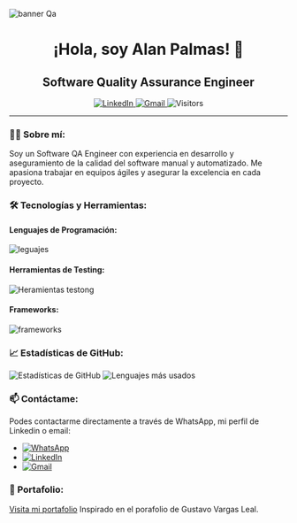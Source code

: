 <p align="center">
 
![banner Qa](https://github.com/user-attachments/assets/6af031a1-1065-4c9b-8481-aa7ad7772b7d)

</p>

<h1 align="center">¡Hola, soy Alan Palmas! 👋</h1>
<h2 align="center">Software Quality Assurance Engineer</h2>

<p align="center">
  <a href="https://www.linkedin.com/in/alanpalmas/">
    <img src="https://img.shields.io/badge/-LinkedIn-%230077B5?style=flat&logo=linkedin&logoColor=white" alt="LinkedIn" />
  </a>
  <a href="mailto:alanrpalmas@gmail.com">
    <img src="https://img.shields.io/badge/-Gmail-%23D14836?style=flat&logo=gmail&logoColor=white" alt="Gmail" />
  </a>
  <img src="https://visitor-badge.laobi.icu/badge?page_id=alanpalmas" alt="Visitors" />
</p>

---

### 👨‍💻 Sobre mí:
Soy un Software QA Engineer con experiencia en desarrollo y aseguramiento de la calidad del software manual y automatizado. Me apasiona trabajar en equipos ágiles y asegurar la excelencia en cada proyecto.

### 🛠 Tecnologías y Herramientas:

#### Lenguajes de Programación:

![leguajes](https://github.com/user-attachments/assets/b4e00fad-c56c-4d56-b344-8444a6ac7dbf)


#### Herramientas de Testing:

![Heramientas testong](https://github.com/user-attachments/assets/97a140c9-71c0-4ce2-8a97-bedcdb209b44)

#### Frameworks:
![frameworks](https://github.com/user-attachments/assets/edd2fafe-6bad-43e0-971a-e14c723fa5f0)

### 📈 Estadísticas de GitHub:
![Estadísticas de GitHub](https://github-readme-stats.vercel.app/api?username=alanpalmas&show_icons=true&theme=graywhite)
![Lenguajes más usados](https://github-readme-stats.vercel.app/api/top-langs/?username=alanpalmas&layout=compact&theme=graywhite)

### 📫 Contáctame:

Podes contactarme directamente a través de WhatsApp, mi perfil de Linkedin o email:

- [![WhatsApp](https://img.shields.io/badge/WhatsApp-25D366?style=for-the-badge&logo=whatsapp&logoColor=white)](https://wa.me/+541139392590)
- [![LinkedIn](https://img.shields.io/badge/LinkedIn-0077B5?style=for-the-badge&logo=linkedin&logoColor=white)](https://www.linkedin.com/in/alanpalmas/)
- [![Gmail](https://img.shields.io/badge/Gmail-D14836?style=for-the-badge&logo=gmail&logoColor=white)](mailto:alanrpalmas@gmail.com?subject=Contacto%20desde%20tu%20Portafolio)

### 📁 Portafolio:
[Visita mi portafolio](https://alanpalmas.github.io/) Inspirado en el porafolio de Gustavo Vargas Leal.
<!---
alanpalmas/alanpalmas is a ✨ special ✨ repository because its `README.md` (this file) appears on your GitHub profile.
You can click the Preview link to take a look at your changes.
--->
